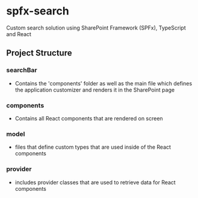 # spfx-search
Custom search solution using SharePoint Framework (SPFx), TypeScript and React

## Project Structure
### searchBar
* Contains the 'components' folder as well as the main file which defines the application customizer and renders it in the SharePoint page

### components
* Contains all React components that are rendered on screen

### model
* files that define custom types that are used inside of the React components

### provider
* includes provider classes that are used to retrieve data for React components


